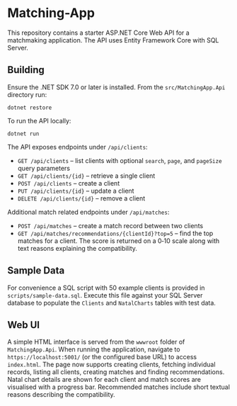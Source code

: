 # Matching-App

This repository contains a starter ASP.NET Core Web API for a matchmaking application. The API uses Entity Framework Core with SQL Server.

## Building

Ensure the .NET SDK 7.0 or later is installed. From the `src/MatchingApp.Api` directory run:

```
dotnet restore
```

To run the API locally:

```
dotnet run
```

The API exposes endpoints under `/api/clients`:

- `GET /api/clients` – list clients with optional `search`, `page`, and `pageSize` query parameters
- `GET /api/clients/{id}` – retrieve a single client
- `POST /api/clients` – create a client
- `PUT /api/clients/{id}` – update a client
- `DELETE /api/clients/{id}` – remove a client

Additional match related endpoints under `/api/matches`:

- `POST /api/matches` – create a match record between two clients
- `GET /api/matches/recommendations/{clientId}?top=5` – find the top matches for a client. The score is returned on a 0‑10 scale along with text reasons explaining the compatibility.

## Sample Data

For convenience a SQL script with 50 example clients is provided in `scripts/sample-data.sql`.
Execute this file against your SQL Server database to populate the `Clients` and `NatalCharts` tables with test data.



## Web UI

A simple HTML interface is served from the `wwwroot` folder of `MatchingApp.Api`.
When running the application, navigate to `https://localhost:5001/` (or the configured base URL) to access `index.html`.
The page now supports creating clients, fetching individual records, listing all clients, creating matches and finding recommendations.
Natal chart details are shown for each client and match scores are visualised with a progress bar. Recommended matches include short textual reasons describing the compatibility.
